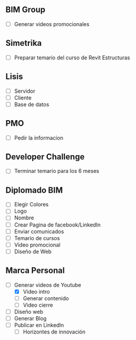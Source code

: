 ## BIM Group
*[ ] Generar videos promocionales

## Simetrika
*[ ] Preparar temario del curso de Revit Estructuras

## Lisis
*[ ] Servidor
*[ ] Cliente
*[ ] Base de datos

## PMO 
*[ ] Pedir la informacion 

## Developer Challenge
*[ ] Terminar temario para los 6 meses

## Diplomado BIM
*[ ] Elegir Colores
*[ ] Logo
*[ ] Nombre
*[ ] Crear Pagina de facebook/LinkedIn
*[ ] Enviar comunicados
*[ ] Temario de cursos
*[ ] Video promocional
*[ ] Diseño de Web

## Marca Personal
*[ ] Generar videos de Youtube
    *[x] Video intro
    *[ ] Generar contenido
    *[ ] Video cierre
*[ ] Diseño web
*[ ] Generar Blog
*[ ] Publicar en LinkedIn
    *[ ] Horizontes de innovación 